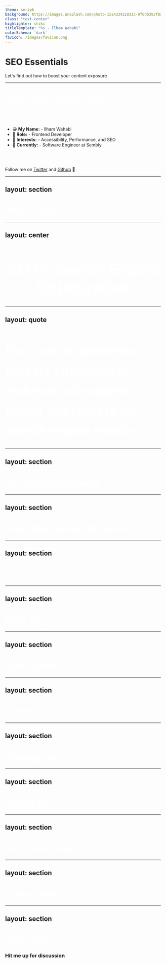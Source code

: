 ```yaml
---
theme: seriph
background: https://images.unsplash.com/photo-1524334228333-0f6db392f8a1
class: "text-center"
highlighter: shiki
titleTemplate: "%s - Ilham Wahabi"
colorSchema: 'dark'
favicon: /images/favicon.png
---
```


# SEO Essentials

Let's find out how to boost your content exposure

---

<h1 style="color: white">Hello, nice to meet you!</h1>

<br>
<br>

- 😀 **My Name:** - Ilham Wahabi
- 📝 **Role:** - Frontend Developer
- 🌟 **Interests:** - Accessibility, Performance, and SEO
- 🧑‍ **Currently:** - Software Engineer at Sembly

<br>
<br>

Follow me on [Twitter](https://twitter.com/ilhamwahabigx) and [Github](https://github.com/iwgx) 👋

---
layout: section
---

<h1 style="color: white">What is SEO?</h1>

---
layout: center
---

<h1 style="color: white; text-align: center; font-size: 48px;"> SEO = Search Engine Optimization </h1>

---
layout: quote
---

<h1 style="color: white; font-size: 40px; line-height: 4rem;"> It's a set of guidelines that are supposed to make our site appear higher than others on search engine results. </h1>

---
layout: section
---

<h1 style="color: white">But, Is SEO Important?</h1>

---
layout: section
---

<h1 style="color: white">Then, What Should We Know?</h1>

---
layout: section
---

<h1 style="color: white">Tag</h1>

---
layout: section
---

<h1 style="color: white">Meta Tag</h1>

---
layout: section
---

<h1 style="color: white">Open Graph</h1>

---
layout: section
---

<h1 style="color: white">Twitter</h1>

---
layout: section
---

<h1 style="color: white">Sitemap.xml</h1>

---
layout: section
---

<h1 style="color: white">Robots.txt</h1>

---
layout: section
---

<h1 style="color: white">Structured Data</h1>

---
layout: section
---

<h1 style="color: white">Tools to Help Us</h1>

---
layout: section
---

<h1 style="color: white">That's All!</h1>

### Hit me up for discussion